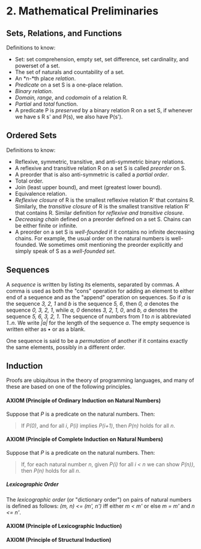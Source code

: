 # 2. Mathematical Preliminaries

## Sets, Relations, and Functions
Definitions to know:
  - Set: set comprehension, empty set, set difference, set cardinality, and
    powerset of a set.
  - The set of naturals and countability of a set.
  - An *n-*th place *relation*.
  - *Predicate* on a set S is a one-place relation.
  - *Binary relation*.
  - *Domain, range*, and *codomain* of a relation R.
  - *Partial* and *total* function.
  - A predicate P is *preserved* by a binary relation R on a set S, if whenever
    we have s R s' and P(s), we also have P(s').

## Ordered Sets
Definitions to know:
  - Reflexive, symmetric, transitive, and anti-symmetric binary relations.
  - A reflexive and transitive relation R on a set S is called *preorder* on S.
  - A preorder that is also anti-symmetric is called a *partial order*.
  - Total order.
  - Join (least upper bound), and meet (greatest lower bound).
  - Equivalence relation.
  - *Reflexive closure* of R is the smallest reflexive relation R' that
    contains R. Similarly, the *transitive closure* of R is the smallest
    transitive relation R' that contains R. Similar definition for *reflexive
    and transitive closure*.
  - *Decreasing chain* defined on a preorder defined on a set S. Chains can
    be either finite or infinite.
  - A preorder on a set S is *well-founded* if it contains no infinite
    decreasing chains. For example, the usual order on the natural numbers is
    well-founded. We sometimes omit mentioning the preorder explicitly and
    simply speak of S as a *well-founded set*.

## Sequences
A *sequence* is written by listing its elements, separated by commas. A comma
is used as both the "cons" operation for adding an element to either end of a
sequence and as the "append" operation on sequences. So if *a* is the sequence
*3, 2, 1* and *b* is the sequence *5, 6*, then *0, a* denotes the sequence
*0, 3, 2, 1*, while *a, 0* denotes *3, 2, 1, 0*, and *b, a* denotes the
sequence *5, 6, 3, 2, 1*. The sequence of numbers from *1* to *n* is
abbreviated *1..n*. We write *|a|* for the length of the sequence *a*. The
empty sequence is written either as • or as a blank.

One sequence is said to be a *permutation* of another if it contains exactly
the same elements, possibly in a different order.

## Induction
Proofs are ubiquitous in the theory of programming languages, and many of
these are based on one of the following principles.

#### AXIOM (Principle of Ordinary Induction on Natural Numbers)
Suppose that *P* is a predicate on the natural numbers. Then:

> If *P(0)*, and for all *i*, *P(i)* implies *P(i+1)*,
> then *P(n)* holds for all *n*.

#### AXIOM (Principle of Complete Induction on Natural Numbers)
Suppose that *P* is a predicate on the natural numbers. Then:

> If, for each natural number *n*,
>   given *P(i)* for all *i < n*
>   we can show *P(n))*,
> then *P(n)* holds for all *n*.

##### Lexicographic Order
The *lexicographic order* (or "dictionary order") on pairs of natural
numbers is defined as follows: *(m, n) <= (m', n')* iff either *m < m'* or
else *m = m'* and *n <= n'*.

#### AXIOM (Principle of Lexicographic Induction)

#### AXIOM (Principle of Structural Induction)

